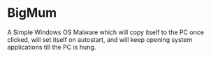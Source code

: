 # BigMum
A Simple Windows OS Malware which will copy itself to the PC once clicked, will set itself on autostart, and will keep opening system applications till the PC is hung.
